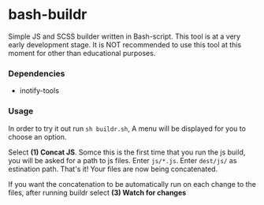 # bash-buildr
Simple JS and SCSS builder written in Bash-script. This tool is at a very early development stage. It is NOT recommended to use this tool at this moment for other than educational purposes.

### Dependencies
- inotify-tools

### Usage
In order to try it out run ```sh buildr.sh```, A menu will be displayed for you to choose an option. 

Select **(1) Concat JS**. Somce this is the first time that you run the js build, you will be asked for a path to js files. Enter `js/*.js`. Enter `dest/js/` as estination path. That's it! Your files are now being concatenated.

If you want the concatenation to be automatically run on each change to the files, after running buildr select **(3) Watch for changes**
